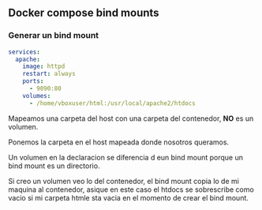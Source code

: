## Docker compose bind mounts

### Generar un bind mount
```yaml
services:
  apache:
    image: httpd
    restart: always
    ports:
      - 9090:80
    volumes:
      - /home/vboxuser/html:/usr/local/apache2/htdocs
```

Mapeamos una carpeta del host con una carpeta del contenedor, **NO** es un volumen.

Ponemos la carpeta en el host mapeada donde nosotros queramos.

Un volumen en la declaracion se diferencia d eun bind mount porque un bind mount es un directorio.

Si creo un volumen veo lo del contenedor, el bind mount copia lo de mi maquina al contenedor, asique en este caso el htdocs se sobrescribe como vacio
si mi carpeta htmle sta vacia en el momento de crear el bind mount.